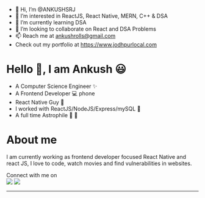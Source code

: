 - 👋 Hi, I’m @ANKUSHSRJ
- 👀 I’m interested in  ReactJS, React Native, MERN, C++ & DSA 
- 🌱 I’m currently learning DSA 
- 💞️ I’m looking to collaborate on React and DSA Problems
- 📫 Reach me at ankushrolls@gmail.com 
- Check out my portfolio at https://www.jodhpurlocal.com 
<!---
ANKUSHSRJ/ANKUSHSRJ is a ✨ special ✨ repository because its `README.md` (this file) appears on your GitHub profile.
You can click the Preview link to take a look at your changes.
--->
# Hello :wave:, I am Ankush 😃 
- A Computer Science Engineer :sparkles:
- A Frontend Developer :computer: phone
- React Native Guy :new_moon_with_face:
- I worked with ReactJS/NodeJS/Express/mySQL 🐍
- A full time Astrophile :rocket: :milky_way:

# About me
I am currently working as frontend developer focused React Native and react JS, I love to code, watch movies and find vulnerabilities in websites.

 



<p>Connect with me on
<br>	
<a target="_blank" href="[https://in.linkedin.com/in/ankush-srj-04a4aa176]"><img src="https://img.shields.io/badge/-LinkedIn-0077B5?style=for-the-badge&logo=Linkedin&logoColor=white"></img></a>
<a target="_blank" href="https://twitter.com/ankushsrj"><img src="https://img.shields.io/badge/-Twitter-1DA1F2?style=for-the-badge&logo=Twitter&logoColor=white"></img></a>

<br>
</p>

------

 
 
